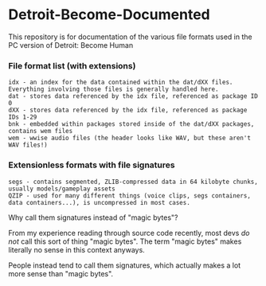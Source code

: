 # Detroit-Become-Documented
This repository is for documentation of the various file formats used in the PC version of Detroit: Become Human

### File format list (with extensions)
```
idx - an index for the data contained within the dat/dXX files. Everything involving those files is generally handled here.
dat - stores data referenced by the idx file, referenced as package ID 0
dXX - stores data referenced by the idx file, referenced as package IDs 1-29
bnk - embedded within packages stored inside of the dat/dXX packages, contains wem files
wem - wwise audio files (the header looks like WAV, but these aren't WAV files!)
```

### Extensionless formats with file signatures
```
segs - contains segmented, ZLIB-compressed data in 64 kilobyte chunks, usually models/gameplay assets
QZIP - used for many different things (voice clips, segs containers, data containers...), is uncompressed in most cases.
```

Why call them signatures instead of "magic bytes"?

From my experience reading through source code recently, most devs *do not* call this sort of thing "magic bytes". The term "magic bytes" makes literally no sense in this context anyways.

People instead tend to call them signatures, which actually makes a lot more sense than "magic bytes".

